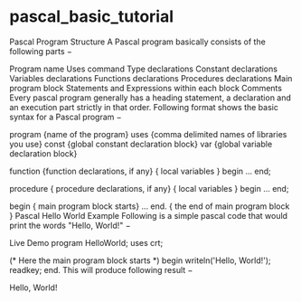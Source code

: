 # pascal_basic_tutorial

Pascal Program Structure
A Pascal program basically consists of the following parts −

Program name
Uses command
Type declarations
Constant declarations
Variables declarations
Functions declarations
Procedures declarations
Main program block
Statements and Expressions within each block
Comments
Every pascal program generally has a heading statement, a declaration and an execution part strictly in that order. Following format shows the basic syntax for a Pascal program −

program {name of the program}
uses {comma delimited names of libraries you use}
const {global constant declaration block}
var {global variable declaration block}

function {function declarations, if any}
{ local variables }
begin
...
end;

procedure { procedure declarations, if any}
{ local variables }
begin
...
end;

begin { main program block starts}
...
end. { the end of main program block }
Pascal Hello World Example
Following is a simple pascal code that would print the words "Hello, World!" −

 Live Demo
program HelloWorld;
uses crt;

(* Here the main program block starts *)
begin
   writeln('Hello, World!');
   readkey;
end. 
This will produce following result −

Hello, World!
